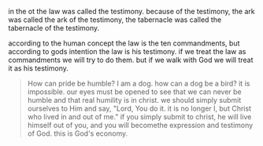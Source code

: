 in the ot the law was called the testimony. because of the testimony, the ark was called
the ark of the testimony, the tabernacle was called the tabernacle of the testimony. 

according to the human concept the law is the ten commandments, but according to gods intention the law is his testimony. if we treat the law as commandments we will try to do them. but if we walk with God we will treat it as his testimony.

> How can pride be humble? I am a dog. how can a dog be a bird? it is impossible. our eyes must be opened to see that we can never be humble and that real humility is in christ. we should simply submit ourselves to Him and say, "Lord, You do it. it is no longer I, but Christ  who lived in and out of me." if you simply submit to christ, he will live himself out of you, and you will becomethe expression and testimony of God. this is God's economy.
